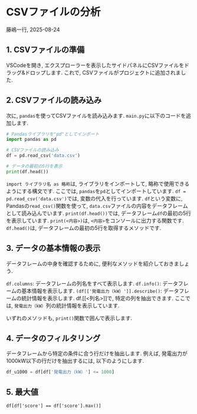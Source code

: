 # CSVファイルの分析
藤嶋一行, 2025-08-24

## 1. CSVファイルの準備
VSCodeを開き, エクスプローラーを表示したサイドパネルにCSVファイルをドラッグ&ドロップします. これで, CSVファイルがプロジェクトに追加されました.

## 2. CSVファイルの読み込み
次に, `pandas`を使ってCSVファイルを読み込みます. `main.py`に以下のコードを追加します.

```python
# Pandasライブラリを"pd"としてインポート
import pandas as pd

# CSVファイルの読み込み
df = pd.read_csv('data.csv')

# データの最初の5行を表示
print(df.head())
```

`import ライブラリ名 as 略称`は, ライブラリをインポートして, 略称で使用できるようにする構文です. ここでは, `pandas`を`pd`としてインポートしています.
`df = pd.read_csv('data.csv')`では, 変数の代入を行っています. `df`という変数に, Pandasの`read_csv()`関数を使って, `data.csv`ファイルの内容をデータフレームとして読み込んでいます.
`print(df.head())`では, データフレーム`df`の最初の5行を表示しています. `print(<内容>)`は, `<内容>`をコンソールに出力する関数です. `df.head()`は, データフレームの最初の5行を取得するメソッドです. 

## 3. データの基本情報の表示

データフレームの中身を確認するために, 便利なメソッドを紹介しておきましょう. 

`df.columns`: データフレームの列名をすべて表示します. 
`df.info()`: データフレームの基本情報を表示します.
`(df[['発電出力（kW）']].describe()`: データフレームの統計情報を表示します. df.[[<列名>]]で, 特定の列を抽出できます. ここでは, `発電出力（kW）`列の統計情報を表示しています.

いずれのメソッドも, `print()`関数で囲んで表示します. 

## 4. データのフィルタリング
データフレームから特定の条件に合う行だけを抽出します. 例えば, 発電出力が1000kW以下の行だけを抽出するには, 以下のようにします.

```python
df_u1000 = df[df['発電出力（kW）'] <= 1000]
```

## 5. 最大値
```
df[df['score'] == df['score'].max()]
```
